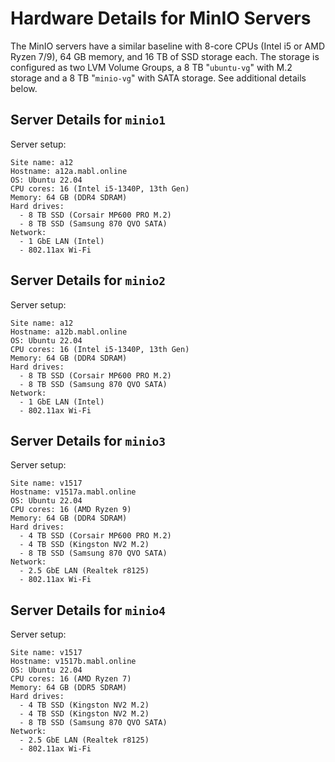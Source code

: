 
Hardware Details for MinIO Servers
==================================

The MinIO servers have a similar baseline with 8-core CPUs (Intel i5 or AMD Ryzen 7/9), 64 GB memory, and 16 TB of
SSD storage each. The storage is configured as two LVM Volume Groups, a 8 TB "`ubuntu-vg`" with M.2 storage and
a 8 TB "`minio-vg`" with SATA storage. See additional details below.


Server Details for `minio1`
---------------------------

Server setup:

    Site name: a12
    Hostname: a12a.mabl.online
    OS: Ubuntu 22.04
    CPU cores: 16 (Intel i5-1340P, 13th Gen)
    Memory: 64 GB (DDR4 SDRAM)
    Hard drives:
      - 8 TB SSD (Corsair MP600 PRO M.2)
      - 8 TB SSD (Samsung 870 QVO SATA)
    Network:
      - 1 GbE LAN (Intel)
      - 802.11ax Wi-Fi


Server Details for `minio2`
---------------------------

Server setup:

    Site name: a12
    Hostname: a12b.mabl.online
    OS: Ubuntu 22.04
    CPU cores: 16 (Intel i5-1340P, 13th Gen)
    Memory: 64 GB (DDR4 SDRAM)
    Hard drives:
      - 8 TB SSD (Corsair MP600 PRO M.2)
      - 8 TB SSD (Samsung 870 QVO SATA)
    Network:
      - 1 GbE LAN (Intel)
      - 802.11ax Wi-Fi


Server Details for `minio3`
---------------------------

Server setup:

    Site name: v1517
    Hostname: v1517a.mabl.online
    OS: Ubuntu 22.04
    CPU cores: 16 (AMD Ryzen 9)
    Memory: 64 GB (DDR4 SDRAM)
    Hard drives:
      - 4 TB SSD (Corsair MP600 PRO M.2)
      - 4 TB SSD (Kingston NV2 M.2)
      - 8 TB SSD (Samsung 870 QVO SATA)
    Network:
      - 2.5 GbE LAN (Realtek r8125)
      - 802.11ax Wi-Fi


Server Details for `minio4`
---------------------------

Server setup:

    Site name: v1517
    Hostname: v1517b.mabl.online
    OS: Ubuntu 22.04
    CPU cores: 16 (AMD Ryzen 7)
    Memory: 64 GB (DDR5 SDRAM)
    Hard drives:
      - 4 TB SSD (Kingston NV2 M.2)
      - 4 TB SSD (Kingston NV2 M.2)
      - 8 TB SSD (Samsung 870 QVO SATA)
    Network:
      - 2.5 GbE LAN (Realtek r8125)
      - 802.11ax Wi-Fi

